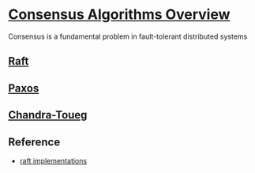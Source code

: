 # [Consensus Algorithms Overview](https://en.wikipedia.org/wiki/Consensus_algorithm)

Consensus is a fundamental problem in fault-tolerant distributed systems

## [Raft](https://en.wikipedia.org/wiki/Raft_(computer_science))

## [Paxos](https://en.wikipedia.org/wiki/Paxos_(computer_science))

## [Chandra-Toueg](https://en.wikipedia.org/wiki/Chandra–Toueg_consensus_algorithm)

## Reference

- [raft implementations](https://raft.github.io/#implementations)